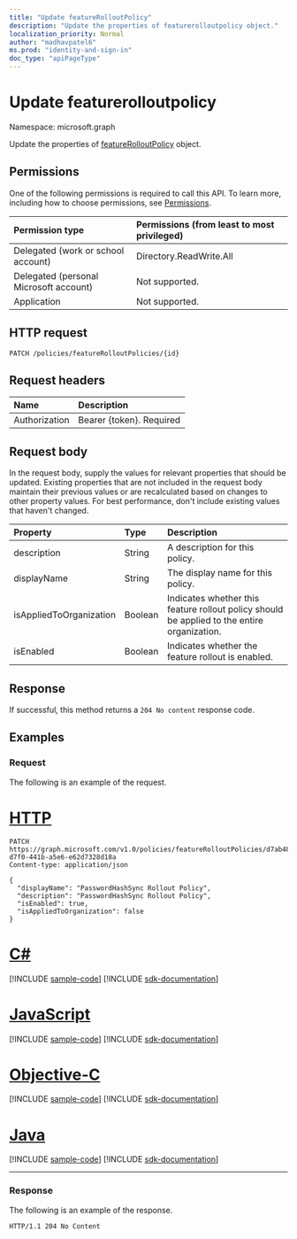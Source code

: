 ```yaml
---
title: "Update featureRolloutPolicy"
description: "Update the properties of featurerolloutpolicy object."
localization_priority: Normal
author: "madhavpatel6"
ms.prod: "identity-and-sign-in"
doc_type: "apiPageType"
---
```


# Update featurerolloutpolicy

Namespace: microsoft.graph

Update the properties of [featureRolloutPolicy](../resources/featurerolloutpolicy.md) object.

## Permissions

One of the following permissions is required to call this API. To learn more, including how to choose permissions, see [Permissions](/graph/permissions-reference).

| Permission type                        | Permissions (from least to most privileged) |
|:---------------------------------------|:--------------------------------------------|
| Delegated (work or school account)     | Directory.ReadWrite.All |
| Delegated (personal Microsoft account) | Not supported. |
| Application                            | Not supported. |

## HTTP request

<!-- { "blockType": "ignored" } -->

```http
PATCH /policies/featureRolloutPolicies/{id}
```

## Request headers

| Name       | Description|
|:-----------|:-----------|
| Authorization | Bearer {token}. Required |

## Request body

In the request body, supply the values for relevant properties that should be updated. Existing properties that are not included in the request body maintain their previous values or are recalculated based on changes to other property values. For best performance, don't include existing values that haven't changed.

| Property     | Type        | Description |
|:-------------|:------------|:------------|
|description|String|A description for this policy.|
|displayName|String|The display name for this policy.|
|isAppliedToOrganization|Boolean|Indicates whether this feature rollout policy should be applied to the entire organization.|
|isEnabled|Boolean|Indicates whether the feature rollout is enabled.|

## Response

If successful, this method returns a `204 No content` response code.

## Examples

### Request

The following is an example of the request.

# [HTTP](#tab/http)
<!-- {
  "blockType": "request",
  "name": "update_featurerolloutpolicy"
}-->

```http
PATCH https://graph.microsoft.com/v1.0/policies/featureRolloutPolicies/d7ab4886-d7f0-441b-a5e6-e62d7328d18a
Content-type: application/json

{
  "displayName": "PasswordHashSync Rollout Policy",
  "description": "PasswordHashSync Rollout Policy",
  "isEnabled": true,
  "isAppliedToOrganization": false
}
```
# [C#](#tab/csharp)
[!INCLUDE [sample-code](../includes/snippets/csharp/update-featurerolloutpolicy-csharp-snippets.md)]
[!INCLUDE [sdk-documentation](../includes/snippets/snippets-sdk-documentation-link.md)]

# [JavaScript](#tab/javascript)
[!INCLUDE [sample-code](../includes/snippets/javascript/update-featurerolloutpolicy-javascript-snippets.md)]
[!INCLUDE [sdk-documentation](../includes/snippets/snippets-sdk-documentation-link.md)]

# [Objective-C](#tab/objc)
[!INCLUDE [sample-code](../includes/snippets/objc/update-featurerolloutpolicy-objc-snippets.md)]
[!INCLUDE [sdk-documentation](../includes/snippets/snippets-sdk-documentation-link.md)]

# [Java](#tab/java)
[!INCLUDE [sample-code](../includes/snippets/java/update-featurerolloutpolicy-java-snippets.md)]
[!INCLUDE [sdk-documentation](../includes/snippets/snippets-sdk-documentation-link.md)]

---


### Response

The following is an example of the response.

<!-- {
  "blockType": "response",
  "truncated": true,
} -->

```http
HTTP/1.1 204 No Content
```

<!-- uuid: 16cd6b66-4b1a-43a1-adaf-3a886856ed98
2019-02-04 14:57:30 UTC -->
<!-- {
  "type": "#page.annotation",
  "description": "Update featurerolloutpolicy",
  "keywords": "",
  "section": "documentation",
  "tocPath": ""
}-->


